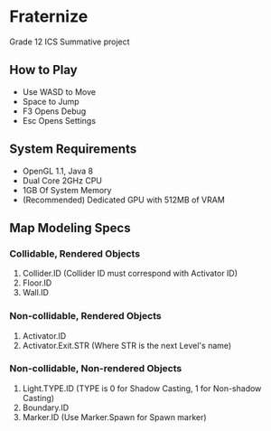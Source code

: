 # Fraternize
Grade 12 ICS Summative project

## How to Play
- Use WASD to Move
- Space to Jump
- F3 Opens Debug
- Esc Opens Settings

## System Requirements
- OpenGL 1.1, Java 8
- Dual Core 2GHz CPU
- 1GB Of System Memory
- (Recommended) Dedicated GPU with 512MB of VRAM

## Map Modeling Specs
### Collidable, Rendered Objects
1. Collider.ID (Collider ID must correspond with Activator ID)
2. Floor.ID
3. Wall.ID
### Non-collidable, Rendered Objects
1. Activator.ID
2. Activator.Exit.STR (Where STR is the next Level's name)
### Non-collidable, Non-rendered Objects
1. Light.TYPE.ID (TYPE is 0 for Shadow Casting, 1 for Non-shadow Casting)
2. Boundary.ID
3. Marker.ID (Use Marker.Spawn for Spawn marker)